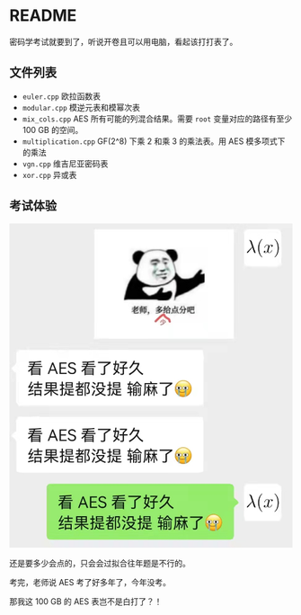 # README

密码学考试就要到了，听说开卷且可以用电脑，看起该打打表了。

## 文件列表
 
- `euler.cpp` 欧拉函数表
- `modular.cpp` 模逆元表和模幂次表
- `mix_cols.cpp` AES 所有可能的列混合结果。需要 `root` 变量对应的路径有至少 100 GB 的空间。
- `multiplication.cpp` GF(2^8) 下乘 2 和乘 3 的乘法表。用 AES 模多项式下的乘法
- `vgn.cpp` 维吉尼亚密码表
- `xor.cpp` 异或表

## 考试体验

![考试体验](quiz.jpg)

还是要多少会点的，只会会过拟合往年题是不行的。

考完，老师说 AES 考了好多年了，今年没考。

那我这 100 GB 的 AES 表岂不是白打了？！